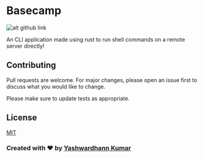 # Basecamp

![alt github link](https://img.shields.io/badge/GITHUB-YashWardhann%2Fbasecamp-blue?style=for-the-badge&logo=appveyor&link=https://github.com/YashWardhann/basecamp)

An CLI application made using rust to run shell commands on a remote server directly!


## Contributing
Pull requests are welcome. For major changes, please open an issue first to discuss what you would like to change.

Please make sure to update tests as appropriate.

## License
[MIT](https://choosealicense.com/licenses/mit/)


### Created with :heart: by [Yashwardhann Kumar](https://www.facebook.com/yashwardhann.100)
